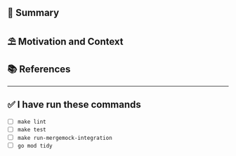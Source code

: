 ## 📝 Summary

<!--- A general summary of your changes -->

## ⛱ Motivation and Context

<!--- Why is this change required? What problem does it solve? -->

## 📚 References

<!-- Any interesting external links to documentation, articles, tweets which add value to the PR -->

---

## ✅ I have run these commands

* [ ] `make lint`
* [ ] `make test`
* [ ] `make run-mergemock-integration`
* [ ] `go mod tidy`
